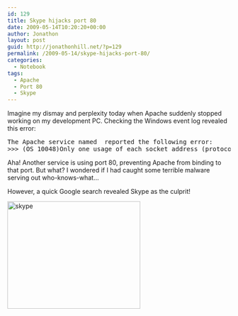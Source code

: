 ```yaml
---
id: 129
title: Skype hijacks port 80
date: 2009-05-14T10:20:20+00:00
author: Jonathon
layout: post
guid: http://jonathonhill.net/?p=129
permalink: /2009-05-14/skype-hijacks-port-80/
categories:
  - Notebook
tags:
  - Apache
  - Port 80
  - Skype
---
```

Imagine my dismay and perplexity today when Apache suddenly stopped working on my development PC. Checking the Windows event log revealed this error:

<pre>The Apache service named  reported the following error:
&gt;&gt;&gt; (OS 10048)Only one usage of each socket address (protocol/network address/port) is normally permitted.  : make_sock: could not bind to address 0.0.0.0:80</pre>

Aha! Another service is using port 80, preventing Apache from binding to that port. But what? I wondered if I had caught some terrible malware serving out who-knows-what&#8230;

However, a quick Google search revealed Skype as the culprit!

[<img class="alignnone size-medium wp-image-130" title="skype" src="http://jonathonhill.net/wp-content/uploads/2009/05/skype-300x242.png" alt="skype" width="300" height="242" srcset="http://jonathonhill.net/wp-content/uploads/2009/05/skype-300x242.png 300w, http://jonathonhill.net/wp-content/uploads/2009/05/skype.png 706w" sizes="(max-width: 300px) 100vw, 300px" />](http://jonathonhill.net/wp-content/uploads/2009/05/skype.png)